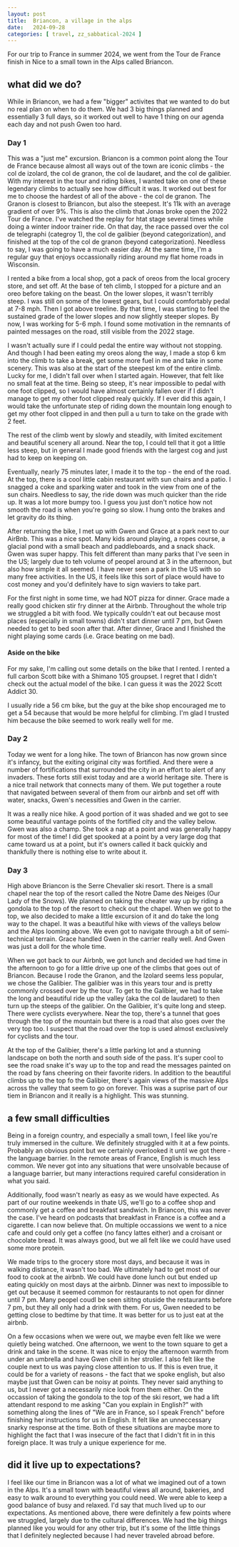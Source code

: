 ```yaml
---
layout: post
title:  Briancon, a village in the alps
date:   2024-09-28
categories: [ travel, zz_sabbatical-2024 ]
---
```


For our trip to France in summer 2024, we went from the Tour
de France finish in Nice to a small town in the Alps called
Briancon.

## what did we do?
While in Briancon, we had a few "bigger" activites that we wanted
to do but no real plan on when to do them. We had 3 big things
planned and essentially 3 full days, so it worked out well to have
1 thing on our agenda each day and not push Gwen too hard.

### Day 1
This was a "just me" excursion. Briancon is a common point along the
Tour de France because almost all ways out of the town are iconic
climbs - the col de izolard, the col de granon, the col de laudaret,
and the col de galibier. With my interest in the tour and riding
bikes, I wanted take on one of these legendary
climbs to actually see how difficult it was. It worked out best
for me to choose the hardest of all of the above - the col de 
granon. The Granon is closest to Briancon, but also the steepest.
It's 11k with an average gradient of over 9%. This is also the 
climb that Jonas broke open the 2022 Tour de France. I've watched
the replay for htat stage several times while doing a winter
indoor trainer ride. On that day, the race passed over the col 
de telegraphi (categroy 1), the col de galibier (beyond 
categorization), and finished at the top of the
col de granon (beyond categorization). Needless to say, I was 
going to have a much easier day. At the same time, I'm a
regular guy that enjoys occassionally riding around my flat home 
roads in Wisconsin. 

I rented a bike from a local shop, got a pack of oreos from the
local grocery store, and set off. At the base of teh climb, I 
stopped for a picture and an oreo before taking on the beast. 
On the lower slopes, it wasn't terribly steep. I was
still on some of the lowest gears, but I could comfortably pedal at 
7-8 mph. Then I got above treeline. By that time, I was starting
to feel the sustained grade of the lower slopes and now slightly 
steeper slopes. By now, I was working for 5-6 mph. I found some 
motivation in the remnants of painted messages on the road, still
visible from the 2022 stage. 

I wasn't actually sure if I could pedal the entire way without not
stopping. And though I had been eating my oreos along the way, I
made a stop 6 km into the climb to take a break, get some more fuel
in me and take in some scenery. This was also at the start of the
steepest km of the entire climb. Lucky for me, I didn't fall over when
I started again. However, that felt like no small feat at the time. 
Being so steep, it's near impossible to pedal with one foot clipped,
so I would have almost certainly fallen over if I didn't manage
to get my other foot clipped realy quickly. If I ever did this again,
I would take the unfortunate step of riding down the mountain long 
enough to get my other foot clipped in and then pull a u turn to take
on the grade with 2 feet.

The rest of the climb went by slowly and steadily, with 
limited excitement and beautiful scenery all around. 
Near the top, I could tell that it got a little less steep, but in
general I made good friends with the largest cog and 
just had to keep on keeping on.

Eventually, nearly 75 minutes later, I made it to the top - the end of 
the road. At the top, there is a cool little cabin restaurant
with sun chairs and a patio. I snagged a coke and sparking water
and took in the view from one of the sun chairs. Needless to say,
the ride down was much quicker than the ride up. It was a lot 
more bumpy too. I guess you just don't notice how not smooth the
road is when you're going so slow. I hung onto the
brakes and let gravity do its thing. 

After returning the bike, I met up with Gwen and Grace at a park
next to our AirBnb. This was a nice spot. Many kids around playing,
a ropes course, a glacial pond with a small beach and paddleboards, 
and a snack shack. 
Gwen was super happy. This felt different than many parks that 
I've seen in the US; largely due to teh volume of peopel around
at 3 in the afternoon, but also how simple it all seemed. I have
never seen a park in the US with so many free activities. In the US,
it feels like this sort of place would have to cost money and you'd
definitely have to sign waviers to take part.

For the first night in some time, we had NOT pizza for dinner. 
Grace made a really good chicken stir fry dinner at the Airbnb. 
Throughout the whole trip we struggled a bit with food. We 
typically couldn't eat out because most places (especially in
small towns) didn't start dinner until 7 pm, but Gwen needed
to get to bed soon after that. After dinner, Grace and I finished
the night playing some cards (i.e. Grace beating on me bad).

#### Aside on the bike
For my sake, I'm calling out some details on the bike that I rented.
I rented a full carbon Scott bike with a Shimano 105 groupset. I 
regret that I didn't check out the actual model of the bike. I
can guess it was the 2022 Scott Addict 30.

I usually ride a 56 cm bike, but the guy at the bike shop encouraged 
me to get a 54 because that would be more helpful for climbing. I'm
glad I trusted him because the bike seemed to work really well for
me.

### Day 2
Today we went for a long hike. The town of Briancon has now grown
since it's infancy, but the exiting original city was fortified. 
And there
were a number of fortifications that surrounded the city in an
effort to alert of any invaders. These forts still exist today
and are a world heritage site. There is a nice trail 
network that connects many of them. 
We put together a route that navigated between several of them 
from our airbnb and set off with water, snacks, Gwen's necessities 
and Gwen in the carrier. 

It was a really nice hike. A good portion of it was shaded and
we got to see some beautiful vantage points of the fortified city
and the valley below. Gwen was also a champ. She took a nap at a
point and was generally happy for most of the time!
I did get spooked at a point by a very large dog that came toward us
at a point, but it's owners called it back quickly and thankfully
there is nothing else to write about it.

### Day 3
High above Briancon is the Serre Chevalier ski resort. There
is a small chapel near the top of the resort called the 
Notre Dame des Neiges (Our Lady of the Snows). We planned on
taking the cheater way up by riding a gondola to the top 
of the resort to check out the chapel. When we got to the top,
we also decided to make a little excursion of it and do take the 
long way to the chapel. It was a beautiful hike with views of the 
valleys below and the Alps looming above. We even got to navigate
through a bit of semi-technical terrain. Grace handled Gwen in the
carrier really well. And Gwen was just a doll for the whole time. 

When we got back to our Airbnb, we got lunch and decided we had 
time in the afternoon to go for a little drive up one of the climbs
that goes out of Briancon. Because I rode the Granon, and the 
Izolard seems less popular, we chose the Galibier. The galibier 
was in this years tour and is pretty commonly crossed over by 
the tour. To get to the Galibier, we had to take the
long and beautiful ride up the valley (aka the  col de laudaret)
to then turn
up the steeps of the galibier. On the Galibier, it's quite long 
and steep. There were cyclists everywhere. Near the top, there's 
a tunnel that goes through the top of the mountain but there is a
road that also goes over the very top too. I suspect that the
road over the top is used almost exclusively for cyclists and
the tour. 

At the top of the Galibier, there's a little parking lot
and a stunning landscape on both the north and south side of
the pass. It's super cool to see the road snake it's way up 
to the top and read the messages painted on the road by fans
cheering on their favorite riders. In addition to the beautiful
climbs up to the top fo the Galibier, there's again views of the
massive Alps across the valley that seem to go on forever. 
This was a suprise part of our tiem in Briancon and it really is
a highlight. This was stunning.

## a few small difficulties
Being in a 
foreign country, and especially a small town, I feel like you're
truly immersed in the culture. We definitely struggled with it
at a few points. Probably an obvious point but we certainly
overlooked it until we got there - the language barrier. In 
the remote areas of France, English is much less common. We never
got into any situations that were unsolvable because of a 
language barrier, but many interactions required careful 
consideration in what you said. 

Additionally, food wasn't nearly as easy as we would have expected.
As part of our routine weekends in thate US, we'll go to a coffee
shop and commonly get a coffee and breakfast sandwich. In Briancon,
this was never the case. I've heard on podcasts that breakfast in
France is a coffee and a cigarette. I can now believe that. 
On multiple occassions we went to a nice cafe and could only get
a coffee (no fancy lattes either) and a croisant or chocolate
bread. It was always good, but we all felt like we could have
used some more protein.

We made trips to the grocery store most days, and because it was 
in walking distance, it wasn't too bad. We ultimately had to 
get most of our food to cook at the airbnb. We could have done
lunch out but ended up eating quickly on most days at the airbnb.
Dinner was next to impossible to get out because it seemed 
common for restaurants to not open for dinner until 7 pm. Many
peopel coudl be seen sititng otuside the restaurants before 7 pm,
but they all only had a drink with them. For us, Gwen needed to be
getting close to bedtime by that time. It was better for us
to just eat at the airbnb.

On a few occasions when we were out, we maybe even felt like
we were quietly being watched. One afternoon, we went to the 
town square to get a drink and take in the scene. It was nice
to enjoy the afternoon warmth from under an umbrella and
have Gwen chill in her stroller. I also felt like the couple
next to us was paying close attention to us. If this is even
true, it could be for a variety of reasons - the fact that
we spoke english, but also maybe just that Gwen can be noisy
at points. They never said anything to us, but I never got 
a necessarily nice look from them either. On the occassion of taking
the gondola to the top of the ski resort, we had a lift 
attendant respond to me asking "Can you explain in English?" with
something along the lines of "We are in France, so I speak French"
before finishing her instructions for us in English. It 
felt like an unneccessary snarky response at the time. Both of 
these situations are maybe more to highlight the fact
that I was insecure of the fact that I didn't fit in in this
foreign place. It was truly a unique experience for me.

## did it live up to expectations?
I feel like our time in Briancon was a lot of what we imagined out 
of a town in the Alps. It's a small town with beautiful views all 
around, bakeries, and easy to walk around to everything you could
need. We were able to keep a good balance of busy and relaxed. 
I'd say that much lived up to our expectations. As mentioned above,
there were definitely a few points where we struggled, largely
due to the cultural differences. We had the big things planned
like you would for any other trip, but it's some of the little
things that I definitely neglected because I had never traveled
abroad before. 

